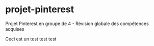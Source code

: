 # projet-pinterest
Projet Pinterest en groupe de 4 - Révision globale des compétences acquises

Ceci est un test test test

